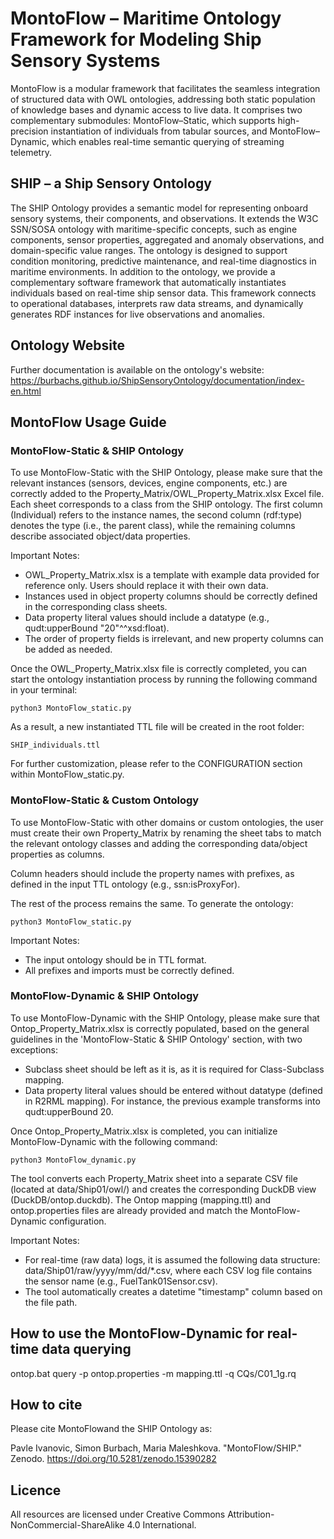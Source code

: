 # MontoFlow – Maritime Ontology Framework for Modeling Ship Sensory Systems
MontoFlow is a modular framework that facilitates the seamless integration of structured data with OWL ontologies, addressing both static population of knowledge bases and dynamic access to live data. It comprises two complementary submodules: MontoFlow–Static, which supports high-precision instantiation of individuals from tabular sources, and MontoFlow–Dynamic, which enables real-time semantic querying of streaming telemetry.

## SHIP – a Ship Sensory Ontology
The SHIP Ontology provides a semantic model for representing onboard sensory systems, their components, and observations. It extends the W3C SSN/SOSA ontology with maritime-specific concepts, such as engine components, sensor properties, aggregated and anomaly observations, and domain-specific value ranges. The ontology is designed to support condition monitoring, predictive maintenance, and real-time diagnostics in maritime environments.
In addition to the ontology, we provide a complementary software framework that automatically instantiates individuals based on real-time ship sensor data. This framework connects to operational databases, interprets raw data streams, and dynamically generates RDF instances for live observations and anomalies.

## Ontology Website
Further documentation is available on the ontology's website:
https://burbachs.github.io/ShipSensoryOntology/documentation/index-en.html

## MontoFlow Usage Guide
### MontoFlow-Static & SHIP Ontology

To use MontoFlow-Static with the SHIP Ontology, please make sure that the relevant instances (sensors, devices, engine components, etc.) are correctly added to the Property_Matrix/OWL_Property_Matrix.xlsx Excel file. Each sheet corresponds to a class from the SHIP ontology. The first column (Individual) refers to the instance names, the second column (rdf:type) denotes the type (i.e., the parent class), while the remaining columns describe associated object/data properties.

Important Notes:
* OWL_Property_Matrix.xlsx is a template with example data provided for reference only. Users should replace it with their own data.
* Instances used in object property columns should be correctly defined in the corresponding class sheets.
* Data property literal values should include a datatype (e.g., qudt:upperBound "20"^^xsd:float).
* The order of property fields is irrelevant, and new property columns can be added as needed.

Once the OWL_Property_Matrix.xlsx file is correctly completed, you can start the ontology instantiation process by running the following command in your terminal:

`python3 MontoFlow_static.py`

As a result, a new instantiated TTL file will be created in the root folder:

`SHIP_individuals.ttl`

For further customization, please refer to the CONFIGURATION section within MontoFlow_static.py.

### MontoFlow-Static & Custom Ontology

To use MontoFlow-Static with other domains or custom ontologies, the user must create their own Property_Matrix by renaming the sheet tabs to match the relevant ontology classes and adding the corresponding data/object properties as columns.

Column headers should include the property names with prefixes, as defined in the input TTL ontology (e.g., ssn:isProxyFor).

The rest of the process remains the same. To generate the ontology:

`python3 MontoFlow_static.py`

Important Notes:
* The input ontology should be in TTL format.
* All prefixes and imports must be correctly defined.

### MontoFlow-Dynamic & SHIP Ontology

To use MontoFlow-Dynamic with the SHIP Ontology, please make sure that Ontop_Property_Matrix.xlsx is correctly populated, based on the general guidelines in the 'MontoFlow-Static & SHIP Ontology' section, with two exceptions:
* Subclass sheet should be left as it is, as it is required for Class-Subclass mapping.
* Data property literal values should be entered without datatype (defined in R2RML mapping). For instance, the previous example transforms into qudt:upperBound 20.

Once Ontop_Property_Matrix.xlsx is completed, you can initialize MontoFlow-Dynamic with the following command:

`python3 MontoFlow_dynamic.py`

The tool converts each Property_Matrix sheet into a separate CSV file (located at data/Ship01/owl/) and creates the corresponding DuckDB view (DuckDB/ontop.duckdb). The Ontop mapping (mapping.ttl) and ontop.properties files are already provided and match the MontoFlow-Dynamic configuration.

Important Notes:

* For real-time (raw data) logs, it is assumed the following data structure: data/Ship01/raw/yyyy/mm/dd/*.csv, where each CSV log file contains the sensor name (e.g., FuelTank01Sensor.csv).
* The tool automatically creates a datetime "timestamp" column based on the file path.



## How to use the MontoFlow-Dynamic for real-time data querying
ontop.bat query -p ontop.properties -m mapping.ttl -q CQs/C01_1g.rq

## How to cite
Please cite MontoFlowand the SHIP Ontology as:

Pavle Ivanovic, Simon Burbach, Maria Maleshkova. "MontoFlow/SHIP." Zenodo. https://doi.org/10.5281/zenodo.15390282

## Licence
All resources are licensed under Creative Commons Attribution-NonCommercial-ShareAlike 4.0 International.
